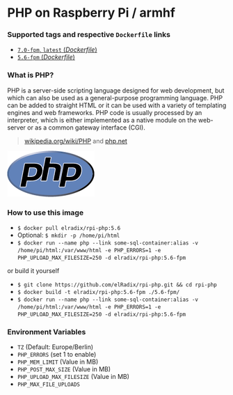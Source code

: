 # PHP on Raspberry Pi / armhf

### Supported tags and respective `Dockerfile` links
-	[`7.0-fpm`, `latest` (*Dockerfile*)](https://github.com/elRadix/rpi-php/blob/master/7.0-fpm/Dockerfile)
-	[`5.6-fpm` (*Dockerfile*)](https://github.com/elRadix/rpi-php/blob/master/5.6-fpm/Dockerfile)

### What is PHP?

PHP is a server-side scripting language designed for web development, but which can also be used as a general-purpose programming language. PHP can be added to straight HTML or it can be used with a variety of templating engines and web frameworks. PHP code is usually processed by an interpreter, which is either implemented as a native module on the web-server or as a common gateway interface (CGI).
> [wikipedia.org/wiki/PHP](https://en.wikipedia.org/wiki/PHP) and [php.net](https://php.net)

![logo](https://raw.githubusercontent.com/docker-library/docs/master/php/logo.png)

### How to use this image
* ``` $ docker pull elradix/rpi-php:5.6 ```
* Optional: ``` $ mkdir -p /home/pi/html ```
* ``` $ docker run --name php --link some-sql-container:alias -v /home/pi/html:/var/www/html -e PHP_ERRORS=1 -e PHP_UPLOAD_MAX_FILESIZE=250 -d elradix/rpi-php:5.6-fpm ``` 

or build it yourself
* ``` $ git clone https://github.com/elRadix/rpi-php.git && cd rpi-php ```
* ``` $ docker build -t elradix/rpi-php:5.6-fpm ./5.6-fpm/ ``` 
* ``` $ docker run --name php --link some-sql-container:alias -v /home/pi/html:/var/www/html -e PHP_ERRORS=1 -e PHP_UPLOAD_MAX_FILESIZE=250 -d elradix/rpi-php:5.6-fpm ```   

### Environment Variables
* `TZ` (Default: Europe/Berlin)
* `PHP_ERRORS` (set 1 to enable)
* `PHP_MEM_LIMIT` (Value in MB)
* `PHP_POST_MAX_SIZE` (Value in MB)
* `PHP_UPLOAD_MAX_FILESIZE` (Value in MB)
* `PHP_MAX_FILE_UPLOADS`
